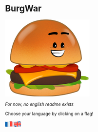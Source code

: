 # BurgWar

![Iconic Burgwar burger](.github/images/burger.png)

*For now, no english readme exists*

Choose your language by clicking on a flag!

[![France flag](.github/images/franceflag.png)](README_fr.md)
[![GB flag](.github/images/greatbritainflag.png)](README_en.md)

